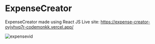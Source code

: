 # ExpenseCreator
ExpenseCreator made using React JS
Live site: https://expense-creator-oyjyhvq7r-codemonkk.vercel.app/

![expensevid](https://user-images.githubusercontent.com/42092917/126170048-d556bd76-b329-4b57-907b-12fd107e633b.gif)

